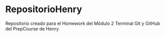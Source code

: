 # RepositorioHenry
Repositorio creado para el Homework del Módulo 2 Terminal Git y GitHub del PrepCourse de Henry
